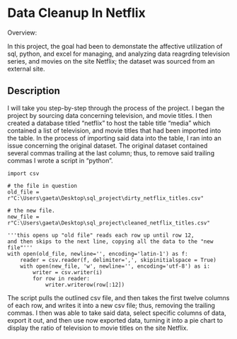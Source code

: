 # Data Cleanup In Netflix

Overview:

In this project, the goal had been to demonstate the affective utilization of sql, python, and excel for managing, and analyzing data reagrding television series, and movies on the site Netflix; the dataset was sourced from an external site. 

## Description

I will take you step-by-step through the process of the project. I began the project by sourcing data concerning television, and movie titles. I then created a database titled “netflix” to host the table title “media” which contained a list of television, and movie titles that had been imported into the table. In the process of importing said data into the table, I ran into an issue concerning the original dataset. The original dataset contained several commas trailing at the last column; thus, to remove said trailing commas I wrote a script in “python”.

```
import csv

# the file in question
old_file = r"C:\Users\gaeta\Desktop\sql_project\dirty_netflix_titles.csv"

# the new file.
new_file = r"C:\Users\gaeta\Desktop\sql_project\cleaned_netflix_titles.csv"

'''this opens up "old file" reads each row up until row 12, 
and then skips to the next line, copying all the data to the "new file"'''
with open(old_file, newline='', encoding='latin-1') as f:
    reader = csv.reader(f, delimiter=',', skipinitialspace = True)
    with open(new_file, 'w', newline='', encoding='utf-8') as i:
        writer = csv.writer(i)
        for row in reader:    
            writer.writerow(row[:12])
```

The script pulls the outlined csv file, and then takes the first twelve columns of each row, and writes it into a new csv file; thus, removing the trailing commas. I then was able to take said data, select specific columns of data, export it out, and then use now exported data, turning it into a pie chart to display the ratio of television to movie titles on the site Netflix.


